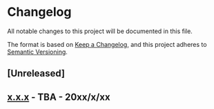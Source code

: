 # Changelog
All notable changes to this project will be documented in this file.

The format is based on [Keep a Changelog](https://keepachangelog.com/en/1.0.0/),
and this project adheres to [Semantic Versioning](https://semver.org/spec/v2.0.0.html).

## [Unreleased]


## [x.x.x] - TBA - 20xx/x/xx


[x.x.x]: https://github.com/rusticpenguin/react-rpg/tree/master